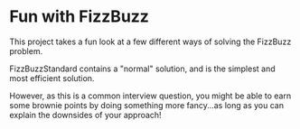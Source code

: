 # Fun with FizzBuzz

This project takes a fun look at a few different ways of solving the FizzBuzz problem.

FizzBuzzStandard contains a "normal" solution, and is the simplest and most efficient solution.

However, as this is a common interview question, you might be able to earn some brownie points by doing something more fancy...as long as you can explain the downsides of your approach!
